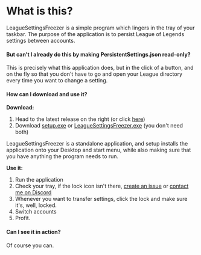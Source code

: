 # What is this?

LeagueSettingsFreezer is a simple program which lingers in the tray of your taskbar. The purpose of the application is to persist League of Legends settings between accounts.

#### But can't I already do this by making PersistentSettings.json read-only?

This is precisely what this application does, but in the click of a button, and on the fly so that you don't have to go and open your League directory every time you want to change a setting.

#### How can I download and use it?

**Download:**
1. Head to the latest release on the right (or click [here](/releases/latest))
2. Download [setup.exe](/releases/latest/setup.exe) or [LeagueSettingsFreezer.exe](/releases/latest/LeagueSettingsFreezer.exe) (you don't need both)

LeagueSettingsFreezer is a standalone application, and setup installs the application onto your Desktop and start menu, while also making sure that you have anything the program needs to run.

**Use it:**
1. Run the application
2. Check your tray, if the lock icon isn't there, [create an issue](/issues) or [contact me on Discord](https://discord.gg/5vGaZBhde3)
3. Whenever you want to transfer settings, click the lock and make sure it's, well, locked.
4. Switch accounts
5. Profit.

#### Can I see it in action?

Of course you can.